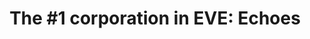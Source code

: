 ---
title: "The #1 corporation in EVE: Echoes"
metaDescription: Join FTL Industries and experience history being made.
people:
  - name: The Mandolorian
    quote: This is the Vishny Way.
    portrait: /images/characters/Mando.png
    location: United Kingdom
  - name: Bob30 Petty
    quote: From honour to ashes.
    portrait: /images/characters/Bob.png
    location: Maple syrup and hockey sticks
  - name: Idol Wraith
    quote: Every idol, however exalted, turns out, in the long run, to be a Moloch, hungry for human sacrifice
    portrait: /images/characters/Idol.png
    location: United Kingdom (East Coast)
  - name: ICEPICK
    quote: Where are my PLs?
    portrait: /images/characters/Icepick.png
    location: Oh Canada
  - name: Drea Quiller
    quote: Eat Rocks! Om nom nom nom.
    portrait: /images/characters/Drea.png
    location: Also Canada
  - name: AcidCrush
    quote: When in doubt, warp out.
    portrait: /images/characters/Acid.png
    location: 中国
  - name: K1dnyy
    quote: 80m and you can go. You have 60 seconds.
    portrait: /images/characters/k1dnyy.png
    location: Retroperitoneal space
  - name: Aluhn
    quote: EVE is a garden, dig it!
    portrait: /images/characters/Aluhn.png
    location: Amerika
  - name: FasterThanLight
    quote: Killing is just a means of communication; come fly with us, that's an invitation!
    portrait: /images/characters/FTL.png
    location: Finland
activities:
  - title: Mining
    description: We have a bunch of people for really enjoy mining for some reason. This is why we have mining ops every week!
    icon: /images/mining.svg
  - title: Industry
    description: Since there is demand for all sorts of ships inside the corporation, we have our refiners and industrialists making everything from rigs to rattlesnakes.
    icon: /images/industry.svg
  - title: Explosions
    description: It's no good to produce industrial products if there are no buyers. We take pride in increasing the demand for industrial products across the universe.
    icon: /images/explosions.svg
---